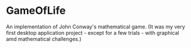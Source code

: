 # GameOfLife
An implementation of John Conway's mathematical game.
(It was my very first desktop application project - except for a few trials - with graphical amd mathematical challenges.)
